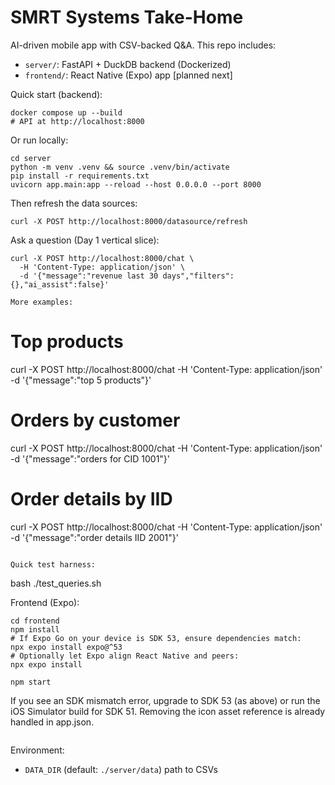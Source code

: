 # SMRT Systems Take-Home

AI-driven mobile app with CSV-backed Q&A. This repo includes:

- `server/`: FastAPI + DuckDB backend (Dockerized)
- `frontend/`: React Native (Expo) app [planned next]

Quick start (backend):

```
docker compose up --build
# API at http://localhost:8000
```

Or run locally:

```
cd server
python -m venv .venv && source .venv/bin/activate
pip install -r requirements.txt
uvicorn app.main:app --reload --host 0.0.0.0 --port 8000
```

Then refresh the data sources:

```
curl -X POST http://localhost:8000/datasource/refresh
```

Ask a question (Day 1 vertical slice):

```
curl -X POST http://localhost:8000/chat \
  -H 'Content-Type: application/json' \
  -d '{"message":"revenue last 30 days","filters":{},"ai_assist":false}'

More examples:

```
# Top products
curl -X POST http://localhost:8000/chat -H 'Content-Type: application/json' -d '{"message":"top 5 products"}'

# Orders by customer
curl -X POST http://localhost:8000/chat -H 'Content-Type: application/json' -d '{"message":"orders for CID 1001"}'

# Order details by IID
curl -X POST http://localhost:8000/chat -H 'Content-Type: application/json' -d '{"message":"order details IID 2001"}'
```

Quick test harness:

```
bash ./test_queries.sh

Frontend (Expo):

```
cd frontend
npm install
# If Expo Go on your device is SDK 53, ensure dependencies match:
npx expo install expo@^53
# Optionally let Expo align React Native and peers:
npx expo install

npm start
```

If you see an SDK mismatch error, upgrade to SDK 53 (as above) or run the iOS Simulator build for SDK 51. Removing the icon asset reference is already handled in app.json.
```
```

Environment:

- `DATA_DIR` (default: `./server/data`) path to CSVs
